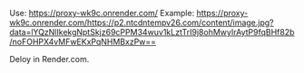 Use:
  https://proxy-wk9c.onrender.com/<url-image-your>
  Example: https://proxy-wk9c.onrender.com/https://p2.ntcdntempv26.com/content/image.jpg?data=lYQzNlIkekgNptSkjz69cPPM34wuv1kLztTrI9j8ohMwyIrAytP9fqBHf82b/noFOHPX4vMFwEKxPqNHMBxzPw==

Deloy in Render.com.
